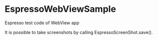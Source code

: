 # EspressoWebViewSample
Espresso test code of WebView app

It is possible to take screenshots by calling EspressoScreenShot.save().
